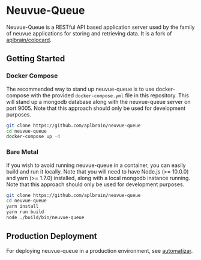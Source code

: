 # Neuvue-Queue

Neuvue-Queue is a RESTful API based application server used by the family of neuvue applications for storing and retrieving data. It is a fork of [aplbrain/colocard](https://github.com/aplbrain/colocard).

## Getting Started

### Docker Compose

The recommended way to stand up neuvue-queue is to use docker-compose with the provided `docker-compose.yml` file in this repository. This will stand up a mongodb database along with the neuvue-queue server on port 9005. Note that this approach should only be used for development purposes.

```sh
git clone https://github.com/aplbrain/neuvue-queue
cd neuvue-queue
docker-compose up -d
```

### Bare Metal

If you wish to avoid running neuvue-queue in a container, you can easily build and run it locally. Note that you will need to have Node.js (>= 10.0.0) and yarn (>= 1.7.0) installed, along with a local mongodb instance running. Note that this approach should only be used for development purposes.

```sh
git clone https://github.com/aplbrain/neuvue-queue
cd neuvue-queue
yarn install
yarn run build
node ./build/bin/neuvue-queue
```

## Production Deployment

For deploying neuvue-queue in a production environment, see [automatizar](https://github.com/aplbrain/automatizar).
